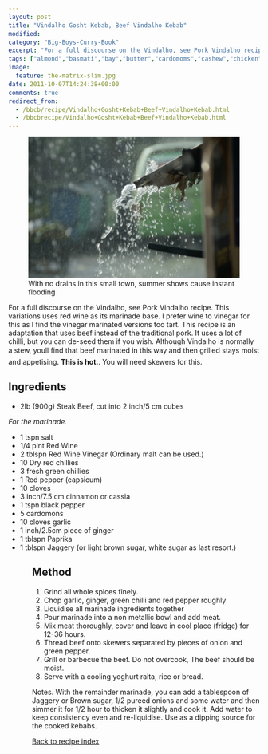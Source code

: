 ```yaml
---
layout: post
title: "Vindalho Gosht Kebab, Beef Vindalho Kebab"
modified:
category: "Big-Boys-Curry-Book"
excerpt: "For a full discourse on the Vindalho, see Pork Vindalho recipe. This variations uses red"
tags: ["almond","basmati","bay","butter","cardomoms","cashew","chicken","cinnamon","cloves","cumin","ghee","lamb","mace","nuts","pepper","rice","saffron","turmeric"]
image:
  feature: the-matrix-slim.jpg
date: 2011-10-07T14:24:38+00:00
comments: true
redirect_from: 
  - /bbcb/recipe/Vindalho+Gosht+Kebab+Beef+Vindalho+Kebab.html
  - /bbcbrecipe/Vindalho+Gosht+Kebab+Beef+Vindalho+Kebab.html
---
```


<figure>
	<a href="/images/bbcb/pict1574.jpg" alt="Rain, India" title="Rain, India &#169; Ashley Kitson 12/09/2011"><img src="/images/bbcb/pict1574.jpg"/></a>
	<figcaption>With no drains in this small town, summer shows cause instant flooding</figcaption>
</figure>

For a full discourse on the Vindalho, see Pork Vindalho recipe. This variations uses red wine as its marinade base. I prefer wine to vinegar for this as I find the vinegar marinated versions too tart. This recipe is an adaptation that uses beef instead of the traditional pork. It uses a lot of chilli, but you can de-seed them if you wish. Although Vindalho is normally a stew, you&#146;ll find that beef marinated in this way and then grilled stays moist and appetising. <strong>This is hot.</strong>. You will need skewers for this.
        
## Ingredients
        
<ul><li>2lb (900g) Steak Beef, cut into 2 inch/5 cm cubes<br></li></ul><p><i>For the marinade.</i></p><ul><li>1 tspn salt</li><li>1/4 pint Red Wine</li><li>2 tblspn Red Wine Vinegar (Ordinary malt can be used.)</li><li>10 Dry red chillies</li><li>3 fresh green chillies</li><li>1 Red pepper (capsicum)</li><li>10 cloves</li><li>3 inch/7.5 cm cinnamon or cassia</li><li>1 tspn black pepper</li><li>5 cardomons</li><li>10 cloves garlic</li><li>1 inch/2.5cm piece of ginger</li><li>1 tblspn Paprika</li><li>1 tblspn Jaggery (or light brown sugar, white sugar as last resort.)</li><ol>
        
## Method

<ol><li>Grind all whole spices finely.</li><li>Chop garlic, ginger, green chilli and red pepper roughly</li><li>Liquidise all marinade ingredients together</li><li>Pour marinade into a non metallic bowl and add meat.</li><li>Mix meat thoroughly, cover and leave in cool place (fridge) for 12-36 hours.</li><li>Thread beef onto skewers separated by pieces of onion and green pepper.</li><li>Grill or barbecue the beef. Do not overcook, The beef should be moist.</li><li>Serve with a cooling yoghurt raita, rice or bread.</li></ol><p>Notes. With the remainder marinade, you can add a tablespoon of Jaggery or Brown sugar, 1/2 pureed onions and some water and then simmer it for 1/2 hour to thicken it slightly and cook it. Add water to keep consistency even and re-liquidise. Use as a dipping source for the cooked kebabs.</p>   

<a href="/bbcb">Back to recipe index</a>      